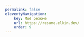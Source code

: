 ```yaml
---
permalink: false
eleventyNavigation:
    key: Моё резюме
    url: https://resume.elkin.dev/
    order: 9
---
```

